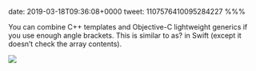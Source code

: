 date: 2019-03-18T09:36:08+0000
tweet: 1107576410095284227
%%%

You can combine C++ templates and Objective-C lightweight generics if you use enough angle brackets. This is similar to as? in Swift (except it doesn’t check the array contents).

![](D17m31hUcAAJW-F.jpg)
